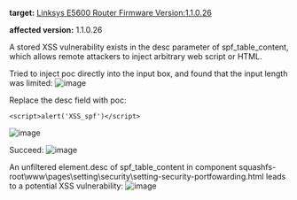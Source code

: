 **target:**
[Linksys E5600 Router Firmware Version:1.1.0.26](https://support.linksys.com/kb/article/4816-cn/)

**affected version:**
1.1.0.26

A stored XSS vulnerability exists in the desc parameter of spf_table_content, which allows remote attackers to inject arbitrary web script or HTML. 

Tried to inject poc directly into the input box, and found that the input length was limited:
![image](https://github.com/SunnyYANGyaya/firmcrosser/blob/main/Linksys/E5600-2/%E6%99%AE%E9%80%9A%E8%BE%93%E5%85%A5%E6%97%B6.png)


Replace the desc field with poc:


```
<script>alert('XSS_spf')</script>
```
![image](https://github.com/SunnyYANGyaya/firmcrosser/blob/main/Linksys/E5600-2/poc%E5%9B%BE.png)

Succeed:
![image](https://github.com/SunnyYANGyaya/firmcrosser/blob/main/Linksys/E5600-2/%E6%88%90%E5%8A%9F%E6%95%88%E6%9E%9C.png)

An unfiltered element.desc of spf_table_content in component squashfs-root\www\pages\setting\security\setting-security-portfowarding.html leads to a potential XSS vulnerability:
![image](https://github.com/SunnyYANGyaya/firmcrosser/blob/main/Linksys/E5600-2/%E6%BC%8F%E6%B4%9E%E4%BD%8D%E7%BD%AE.png)
